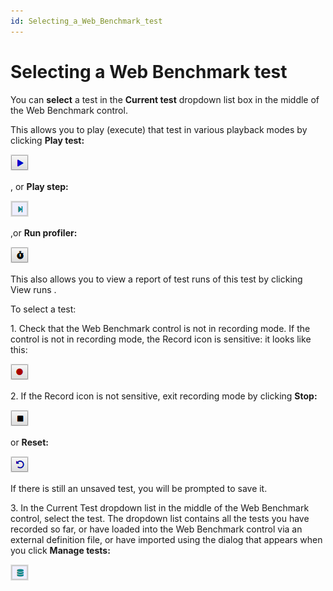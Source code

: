 ```yaml
---
id: Selecting_a_Web_Benchmark_test
---
```


# Selecting a Web Benchmark test

You can **select** a test in the **Current test** dropdown list box in the middle of the Web Benchmark control.

This allows you to play (execute) that test in various playback modes by clicking **Play test:**

![](./assets/02cc8d44-c1c9-42ac-87e7-b679021560f5.png)

, or **Play step:**

![](./assets/d56a2f47-6821-4ceb-80aa-9d78812a1cad.png)

,or **Run profiler:**

![](./assets/d288b65c-82b1-4343-b8ef-fe1f8b4ff0ee.png)

This also allows you to view a report of test runs of this test by clicking View runs . 

To select a test:

1. Check that the Web Benchmark control is not in recording mode. If the control is not in recording mode, the Record icon is sensitive: it looks like this:

![](./assets/08567356-0eac-4477-9811-4b5ab9e707a1.png)

2. If the Record icon is not sensitive, exit recording mode by clicking **Stop:**

![](./assets/241f99cc-f51c-40cf-bb37-c1fa0292ddb2.png)

or **Reset:**

![](./assets/c2e07281-9e65-4367-a0ff-7e4bccc3a931.png)

If there is still an unsaved test, you will be prompted to save it.

3. In the Current Test dropdown list in the middle of the Web Benchmark control, select the test. The dropdown list contains all the tests you have recorded so far, or have loaded into the Web Benchmark control via an external definition file, or have imported using the dialog that appears when you click **Manage tests:**

![](./assets/7c6e119c-0f81-4baf-88c4-15b2e63833ac.png)

 